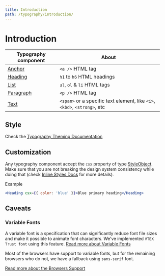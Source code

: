 ```yaml
---
title: Introduction
path: /typography/introduction/
---
```


# Introduction

| Typography component                | About                                                                     |
| ----------------------------------- | ------------------------------------------------------------------------- |
| [Anchor](/typography/anchor/)       | `<a />` HTML tag                                                          |
| [Heading](/typography/heading/)     | `h1` to `h6` HTML headings                                                |
| [List](/typography/list/)           | `ul`, `ol` & `li` HTML tags                                               |
| [Paragraph](/typography/paragraph/) | `<p />` HTML tag                                                          |
| [Text](/typography/text/)           | `<span>` or a specific text element, like `<i>`, `<kbd>`, `<strong>`, etc |

## Style

Check the [Typography Theming Documentation](/theming/typography/)

## Customization

Any typography component accept the `csx` property of type [StyleObject](/theming/style-object/). Make sure that you are not breaking the design system consistency while doing that (check [Inline Styles Docs](/theming/inline-styles/) for more details).

Example

```jsx
<Heading csx={{ color: 'blue' }}>Blue primary heading</Heading>
```

## Caveats

### Variable Fonts

A variable font is a specification that can significantly reduce font file sizes and make it possible to animate font characters. We've implemented `VTEX Trust font` using this feature.
[Read more about Variable Fonts](https://web.dev/variable-fonts/)

Most of the browsers have support to variable fonts, but for the remaining browsers who do not, we have a fallback using `sans-serif` font.

[Read more about the Browsers Support](https://caniuse.com/variable-fonts)
